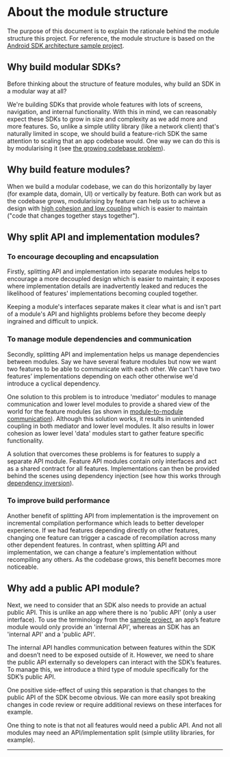 <!-- vale Google.We = NO -->
<!-- vale Vale.Spelling["SDK", "SDKs"] = NO -->

# About the module structure

The purpose of this document is to explain the rationale behind the module structure this project. For reference, the module structure is based on the [Android SDK architecture sample project].

## Why build modular SDKs?

Before thinking about the structure of feature modules, why build an SDK in a modular way at all?

We're building SDKs that provide whole features with lots of screens, navigation, and internal functionality. With this in mind, we can reasonably expect these SDKs to grow in size and complexity as we add more and more features. So, unlike a simple utility library (like a network client) that's naturally limited in scope, we should build a feature-rich SDK the same attention to scaling that an app codebase would. One way we can do this is by modularising it (see [the growing codebase problem]).

## Why build feature modules?

When we build a modular codebase, we can do this horizontally by layer (for example data, domain, UI) or vertically by feature. Both can work but as the codebase grows, modularising by feature can help us to achieve a design with [high cohesion and low coupling] which is easier to maintain ("code that changes together stays together").

## Why split API and implementation modules?

### To encourage decoupling and encapsulation

Firstly, splitting API and implementation into separate modules helps to encourage a more decoupled design which is easier to maintain; it exposes where implementation details are inadvertently leaked and reduces the likelihood of features' implementations becoming coupled together.

Keeping a module's interfaces separate makes it clear what is and isn't part of a module's API and highlights problems before they become deeply ingrained and difficult to unpick.

### To manage module dependencies and communication

Secondly, splitting API and implementation helps us manage dependencies between modules. Say we have several feature modules but now we want two features to be able to communicate with each other. We can't have two features’ implementations depending on each other otherwise we'd introduce a cyclical dependency.

One solution to this problem is to introduce 'mediator' modules to manage communication and lower level modules to provide a shared view of the world for the feature modules (as shown in [module-to-module communication]). Although this solution works, it results in unintended coupling in both mediator and lower level modules. It also results in lower cohesion as lower level 'data' modules start to gather feature specific functionality.

A solution that overcomes these problems is for features to supply a separate API module. Feature API modules contain only interfaces and act as a shared contract for all features. Implementations can then be provided behind the scenes using dependency injection (see how this works through [dependency inversion]).

### To improve build performance

Another benefit of splitting API from implementation is the improvement on incremental compilation performance which leads to better developer experience. If we had features depending directly on other features, changing one feature can trigger a cascade of recompilation across many other dependent features. In contrast, when splitting API and implementation, we can change a feature's implementation without recompiling any others. As the codebase grows, this benefit becomes more noticeable.

## Why add a public API module?

Next, we need to consider that an SDK also needs to provide an actual public API. This is unlike an app where there is no 'public API' (only a user interface). To use the terminology from the [sample project], an app’s feature module would only provide an 'internal API', whereas an SDK has an 'internal API' and a 'public API'.

The internal API handles communication between features within the SDK and doesn’t need to be exposed outside of it. However, we need to share the public API externally so developers can interact with the SDK’s features. To manage this, we introduce a third type of module specifically for the SDK’s public API.

One positive side-effect of using this separation is that changes to the public API of the SDK become obvious. We can more easily spot breaking changes in code review or require additional reviews on these interfaces for example.

One thing to note is that not all features would need a public API. And not all modules may need an API/implementation split (simple utility libraries, for example).

---

[Android SDK architecture sample project]: https://github.com/govuk-one-login/mobile-android-sdk-architecture-sample/blob/main/ARCHITECTURE.md
[the growing codebase problem]: https://developer.android.com/topic/modularization#growing-codebase
[high cohesion and low coupling]: https://developer.android.com/topic/modularization/patterns#cohesion-coupling
[module-to-module communication]: https://developer.android.com/topic/modularization/patterns#communication
[dependency inversion]: https://developer.android.com/topic/modularization/patterns#dependency_inversion
[sample project]: https://github.com/govuk-one-login/mobile-android-sdk-architecture-sample